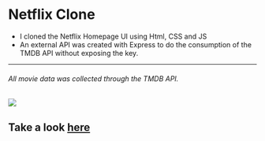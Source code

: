 # Netflix Clone

- I cloned the Netflix Homepage UI using Html, CSS and JS
- An external API was created with Express to do the consumption of the TMDB API without exposing the key.

------------


###### All movie data was collected through the TMDB API.
[![](https://www.themoviedb.org/assets/2/v4/logos/v2/blue_long_1-8ba2ac31f354005783fab473602c34c3f4fd207150182061e425d366e4f34596.svg)](http://https://developers.themoviedb.org/3/getting-started/introduction)

## Take a look [here](https://emanuelalvaradog.github.io/netflix-clone/)
